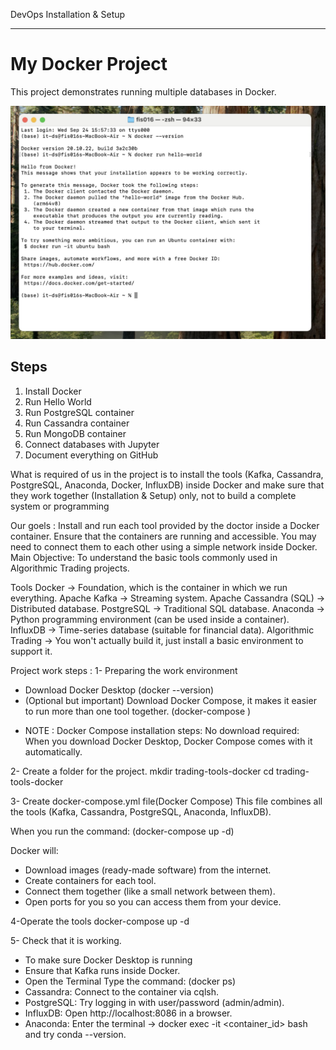 DevOps
Installation & Setup
___
# My Docker Project
This project demonstrates running multiple databases in Docker.

![Docker Hello World](images/hello-docker.png)

## Steps
1. Install Docker
2. Run Hello World
3. Run PostgreSQL container
4. Run Cassandra container
5. Run MongoDB container
6. Connect databases with Jupyter
7. Document everything on GitHub

What is required of us in the project is to install the tools (Kafka, Cassandra, PostgreSQL, Anaconda, Docker, InfluxDB) inside Docker and make sure that they work together (Installation & Setup) only, not to build a complete system or programming 

Our goels :
Install and run each tool provided by the doctor inside a Docker container.
Ensure that the containers are running and accessible.
You may need to connect them to each other using a simple network inside Docker.
Main Objective: To understand the basic tools commonly used in Algorithmic Trading projects.

Tools
Docker → Foundation, which is the container in which we run everything.
Apache Kafka → Streaming system.
Apache Cassandra (SQL) → Distributed database.
PostgreSQL → Traditional SQL database.
Anaconda → Python programming environment (can be used inside a container).
InfluxDB → Time-series database (suitable for financial data).
Algorithmic Trading → You won't actually build it, just install a basic environment to support it.

Project work steps :
1- Preparing the work environment
- Download Docker Desktop (docker --version)
- (Optional but important) Download Docker Compose, it makes it easier to run more than one tool together. (docker-compose )

* NOTE : Docker Compose installation steps:
No download required: When you download Docker Desktop, Docker Compose comes with it automatically.

2- Create a folder for the project.
mkdir trading-tools-docker
cd trading-tools-docker

3-  Create docker-compose.yml file(Docker Compose)
This file combines all the tools (Kafka, Cassandra, PostgreSQL, Anaconda, InfluxDB).

When you run the command:
(docker-compose up -d)

Docker will:
- Download images (ready-made software) from the internet.
- Create containers for each tool.
- Connect them together (like a small network between them).
- Open ports for you so you can access them from your device.


4-Operate the tools
docker-compose up -d

5- Check that it is working.
- To make sure Docker Desktop is running
- Ensure that Kafka runs inside Docker.
- Open the Terminal Type the command: (docker ps)
- Cassandra: Connect to the container via cqlsh.
- PostgreSQL: Try logging in with user/password (admin/admin).
- InfluxDB: Open http://localhost:8086 in a browser.
- Anaconda: Enter the terminal → docker exec -it <container_id> bash and try conda --version.

